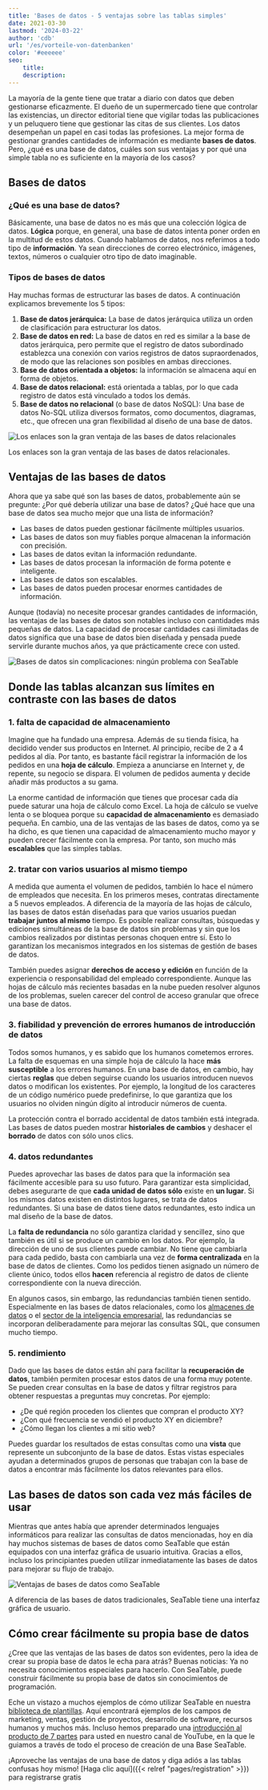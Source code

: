 ```yaml
---
title: 'Bases de datos - 5 ventajas sobre las tablas simples'
date: 2021-03-30
lastmod: '2024-03-22'
author: 'cdb'
url: '/es/vorteile-von-datenbanken'
color: '#eeeeee'
seo:
    title:
    description:
---
```


La mayoría de la gente tiene que tratar a diario con datos que deben gestionarse eficazmente. El dueño de un supermercado tiene que controlar las existencias, un director editorial tiene que vigilar todas las publicaciones y un peluquero tiene que gestionar las citas de sus clientes. Los datos desempeñan un papel en casi todas las profesiones. La mejor forma de gestionar grandes cantidades de información es mediante **bases de datos**. Pero, ¿qué es una base de datos, cuáles son sus ventajas y por qué una simple tabla no es suficiente en la mayoría de los casos?

## Bases de datos

### ¿Qué es una base de datos?

Básicamente, una base de datos no es más que una colección lógica de datos. **Lógica** porque, en general, una base de datos intenta poner orden en la multitud de estos datos. Cuando hablamos de datos, nos referimos a todo tipo de **información**. Ya sean direcciones de correo electrónico, imágenes, textos, números o cualquier otro tipo de dato imaginable.

### Tipos de bases de datos

Hay muchas formas de estructurar las bases de datos. A continuación explicamos brevemente los 5 tipos:

1. **Base de datos jerárquica:** La base de datos jerárquica utiliza un orden de clasificación para estructurar los datos.
2. **Base de datos en red:** La base de datos en red es similar a la base de datos jerárquica, pero permite que el registro de datos subordinado establezca una conexión con varios registros de datos supraordenados, de modo que las relaciones son posibles en ambas direcciones.
3. **Base de datos orientada a objetos:** la información se almacena aquí en forma de objetos.
4. **Base de datos relacional:** está orientada a tablas, por lo que cada registro de datos está vinculado a todos los demás.
5. **Base de datos no relacional** (o base de datos NoSQL): Una base de datos No-SQL utiliza diversos formatos, como documentos, diagramas, etc., que ofrecen una gran flexibilidad al diseño de una base de datos.

![Los enlaces son la gran ventaja de las bases de datos relacionales](https://seatable.io/wp-content/uploads/2021/03/hunter-harritt-Ype9sdOPdYc-unsplash-scaled-1.jpg)

Los enlaces son la gran ventaja de las bases de datos relacionales.

## Ventajas de las bases de datos

Ahora que ya sabe qué son las bases de datos, probablemente aún se pregunte: ¿Por qué debería utilizar una base de datos? ¿Qué hace que una base de datos sea mucho mejor que una lista de información?

- Las bases de datos pueden gestionar fácilmente múltiples usuarios.
- Las bases de datos son muy fiables porque almacenan la información con precisión.
- Las bases de datos evitan la información redundante.
- Las bases de datos procesan la información de forma potente e inteligente.
- Las bases de datos son escalables.
- Las bases de datos pueden procesar enormes cantidades de información.

Aunque (todavía) no necesite procesar grandes cantidades de información, las ventajas de las bases de datos son notables incluso con cantidades más pequeñas de datos. La capacidad de procesar cantidades casi ilimitadas de datos significa que una base de datos bien diseñada y pensada puede servirle durante muchos años, ya que prácticamente crece con usted.

![Bases de datos sin complicaciones: ningún problema con SeaTable](https://seatable.io/wp-content/uploads/2021/10/pexels-christina-morillo-1181354-e1634551763220.jpg)

## Donde las tablas alcanzan sus límites en contraste con las bases de datos

### 1\. falta de capacidad de almacenamiento

Imagine que ha fundado una empresa. Además de su tienda física, ha decidido vender sus productos en Internet. Al principio, recibe de 2 a 4 pedidos al día. Por tanto, es bastante fácil registrar la información de los pedidos en una **hoja de cálculo**. Empieza a anunciarse en Internet y, de repente, su negocio se dispara. El volumen de pedidos aumenta y decide añadir más productos a su gama.

La enorme cantidad de información que tienes que procesar cada día puede saturar una hoja de cálculo como Excel. La hoja de cálculo se vuelve lenta o se bloquea porque su **capacidad de almacenamiento** es demasiado pequeña. En cambio, una de las ventajas de las bases de datos, como ya se ha dicho, es que tienen una capacidad de almacenamiento mucho mayor y pueden crecer fácilmente con la empresa. Por tanto, son mucho más **escalables** que las simples tablas.

### 2\. tratar con varios usuarios al mismo tiempo

A medida que aumenta el volumen de pedidos, también lo hace el número de empleados que necesita. En los primeros meses, contratas directamente a 5 nuevos empleados. A diferencia de la mayoría de las hojas de cálculo, las bases de datos están diseñadas para que varios usuarios puedan **trabajar juntos al mismo** tiempo. Es posible realizar consultas, búsquedas y ediciones simultáneas de la base de datos sin problemas y sin que los cambios realizados por distintas personas choquen entre sí. Esto lo garantizan los mecanismos integrados en los sistemas de gestión de bases de datos.

También puedes asignar **derechos de acceso y edición** en función de la experiencia o responsabilidad del empleado correspondiente. Aunque las hojas de cálculo más recientes basadas en la nube pueden resolver algunos de los problemas, suelen carecer del control de acceso granular que ofrece una base de datos.

### 3\. fiabilidad y prevención de errores humanos de introducción de datos

Todos somos humanos, y es sabido que los humanos cometemos errores. La falta de esquemas en una simple hoja de cálculo la hace **más susceptible** a los errores humanos. En una base de datos, en cambio, hay ciertas **reglas** que deben seguirse cuando los usuarios introducen nuevos datos o modifican los existentes. Por ejemplo, la longitud de los caracteres de un código numérico puede predefinirse, lo que garantiza que los usuarios no olviden ningún dígito al introducir números de cuenta.

La protección contra el borrado accidental de datos también está integrada. Las bases de datos pueden mostrar **historiales de cambios** y deshacer el **borrado** de datos con sólo unos clics.

### 4\. datos redundantes

Puedes aprovechar las bases de datos para que la información sea fácilmente accesible para su uso futuro. Para garantizar esta simplicidad, debes asegurarte de que **cada unidad de datos sólo** existe en **un lugar**. Si los mismos datos existen en distintos lugares, se trata de datos redundantes. Si una base de datos tiene datos redundantes, esto indica un mal diseño de la base de datos.

La **falta de redundancia** no sólo garantiza claridad y sencillez, sino que también es útil si se produce un cambio en los datos. Por ejemplo, la dirección de uno de sus clientes puede cambiar. No tiene que cambiarla para cada pedido, basta con cambiarla una vez de **forma centralizada** en la base de datos de clientes. Como los pedidos tienen asignado un número de cliente único, todos ellos **hacen** referencia al registro de datos de cliente correspondiente con la nueva dirección.

En algunos casos, sin embargo, las redundancias también tienen sentido. Especialmente en las bases de datos relacionales, como los [almacenes de datos](https://de.wikipedia.org/wiki/Data_Warehouse) o el [sector de la inteligencia empresarial](https://de.wikipedia.org/wiki/Business_Intelligence), las redundancias se incorporan deliberadamente para mejorar las consultas SQL, que consumen mucho tiempo.

### 5\. rendimiento

Dado que las bases de datos están ahí para facilitar la **recuperación de datos**, también permiten procesar estos datos de una forma muy potente. Se pueden crear consultas en la base de datos y filtrar registros para obtener respuestas a preguntas muy concretas. Por ejemplo:

- ¿De qué región proceden los clientes que compran el producto XY?
- ¿Con qué frecuencia se vendió el producto XY en diciembre?
- ¿Cómo llegan los clientes a mi sitio web?

Puedes guardar los resultados de estas consultas como una **vista** que represente un subconjunto de la base de datos. Estas vistas especiales ayudan a determinados grupos de personas que trabajan con la base de datos a encontrar más fácilmente los datos relevantes para ellos.

## Las bases de datos son cada vez más fáciles de usar

Mientras que antes había que aprender determinados lenguajes informáticos para realizar las consultas de datos mencionadas, hoy en día hay muchos sistemas de bases de datos como SeaTable que están equipados con una interfaz gráfica de usuario intuitiva. Gracias a ellos, incluso los principiantes pueden utilizar inmediatamente las bases de datos para mejorar su flujo de trabajo.

![Ventajas de bases de datos como SeaTable](images/Teammitglieder-ohne-Zugriff-auf-eine-Base-in-die-Mitarbeiter-Spalte-eintragen.gif)

A diferencia de las bases de datos tradicionales, SeaTable tiene una interfaz gráfica de usuario.

## Cómo crear fácilmente su propia base de datos

¿Cree que las ventajas de las bases de datos son evidentes, pero la idea de crear su propia base de datos le echa para atrás? Buenas noticias: Ya no necesita conocimientos especiales para hacerlo. Con SeaTable, puede construir fácilmente su propia base de datos sin conocimientos de programación.

Eche un vistazo a muchos ejemplos de cómo utilizar SeaTable en nuestra [biblioteca de plantillas](https://seatable.io/es/vorlagen/). Aquí encontrará ejemplos de los campos de marketing, ventas, gestión de proyectos, desarrollo de software, recursos humanos y muchos más. Incluso hemos preparado una [introducción al producto de 7 partes](https://www.youtube.com/watch?v=srUQ2fD1FM0&t=32s) para usted en nuestro canal de YouTube, en la que le guiamos a través de todo el proceso de creación de una Base SeaTable.

¡Aproveche las ventajas de una base de datos y diga adiós a las tablas confusas hoy mismo! [Haga clic aquí]({{< relref "pages/registration" >}}) para registrarse gratis
